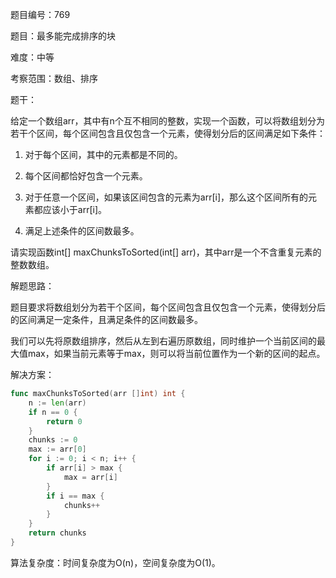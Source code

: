 题目编号：769

题目：最多能完成排序的块

难度：中等

考察范围：数组、排序

题干：

给定一个数组arr，其中有n个互不相同的整数，实现一个函数，可以将数组划分为若干个区间，每个区间包含且仅包含一个元素，使得划分后的区间满足如下条件：

1. 对于每个区间，其中的元素都是不同的。

2. 每个区间都恰好包含一个元素。

3. 对于任意一个区间，如果该区间包含的元素为arr[i]，那么这个区间所有的元素都应该小于arr[i]。

4. 满足上述条件的区间数最多。

请实现函数int[] maxChunksToSorted(int[] arr)，其中arr是一个不含重复元素的整数数组。

解题思路：

题目要求将数组划分为若干个区间，每个区间包含且仅包含一个元素，使得划分后的区间满足一定条件，且满足条件的区间数最多。

我们可以先将原数组排序，然后从左到右遍历原数组，同时维护一个当前区间的最大值max，如果当前元素等于max，则可以将当前位置作为一个新的区间的起点。

解决方案：

```go
func maxChunksToSorted(arr []int) int {
    n := len(arr)
    if n == 0 {
        return 0
    }
    chunks := 0
    max := arr[0]
    for i := 0; i < n; i++ {
        if arr[i] > max {
            max = arr[i]
        }
        if i == max {
            chunks++
        }
    }
    return chunks
}
```

算法复杂度：时间复杂度为O(n)，空间复杂度为O(1)。